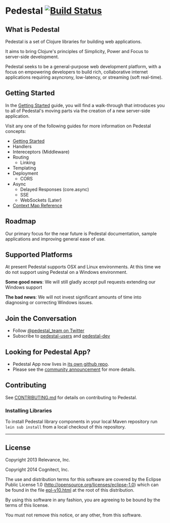 # Pedestal [![Build Status](https://travis-ci.org/pedestal/pedestal.png)](https://travis-ci.org/pedestal/pedestal)

## What is Pedestal

Pedestal is a set of Clojure libraries for building web applications.

It aims to bring Clojure's principles of Simplicity,
Power and Focus to server-side development.

Pedestal seeks to be a general-purpose web development platform, with
a focus on empowering developers to build rich, collaborative internet
applications requiring asyncrony, low-latency, or streaming (soft
real-time).


## Getting Started

In the [Getting Started](guides/00-getting-started.md) guide, you
will find a walk-through that introduces you to all of Pedestal's
moving parts via the creation of a new server-side application.

Visit any one of the following guides for more information on Pedestal concepts:

<!-- TODO - Flesh out this list. -->

- [Getting Started](guides/00-getting-started.md)
- Handlers
- Intereceptors (Middleware)
- Routing
  - Linking
- Templating
- Deployment
  - CORS
- Async
  - Delayed Responses (core.async)
  - SSE
  - WebSockets (Later)
- [Context Map Reference](guides/context-map.md)


## Roadmap

Our primary focus for the near future is Pedestal documentation, sample
applications and improving general ease of use.

## Supported Platforms

At present Pedestal supports OSX and Linux environments. At this time we do not
support using Pedestal on a Windows environment.

**Some good news**: We will still gladly accept pull requests extending our
Windows support

**The bad news**: We will not invest significant amounts of time into
diagnosing or correcting Windows issues.

## Join the Conversation

* Follow [@pedestal_team on Twitter](http://twitter.com/pedestal_team)
* Subscribe to [pedestal-users](https://groups.google.com/d/forum/pedestal-users)
  and [pedestal-dev](https://groups.google.com/d/forum/pedestal-dev)

## Looking for Pedestal App?

 * Pedestal App now lives in [its own github repo](https://github.com/pedestal/pedestal-app).
 * Please see the [community announcement](https://groups.google.com/forum/#!topic/pedestal-users/jODwmJUIUcg) for more details.

## Contributing

See [CONTRIBUTING.md](CONTRIBUTING.md) for details on contributing to Pedestal.

### Installing Libraries

To install Pedestal library components in your local Maven repository run
`lein sub install` from a local checkout of this repository.

---

## License

Copyright 2013 Relevance, Inc.

Copyright 2014 Cognitect, Inc.

The use and distribution terms for this software are covered by the
Eclipse Public License 1.0 (http://opensource.org/licenses/eclipse-1.0)
which can be found in the file [epl-v10.html](epl-v10.html) at the root of this distribution.

By using this software in any fashion, you are agreeing to be bound by
the terms of this license.

You must not remove this notice, or any other, from this software.
